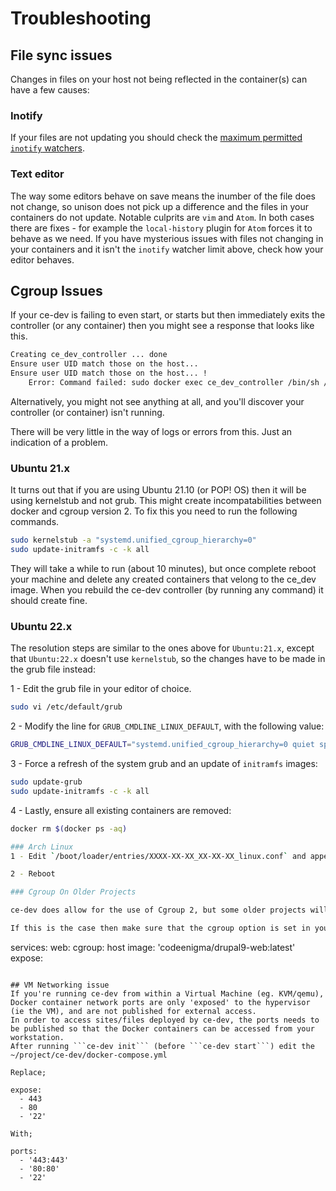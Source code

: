 # Troubleshooting
## File sync issues
Changes in files on your host not being reflected in the container(s) can have a few causes:
### Inotify
If your files are not updating you should check the [maximum permitted `inotify` watchers](install#inotify-watcher-limit).
### Text editor
The way some editors behave on save means the inumber of the file does not change, so unison does not pick up a difference and the files in your containers do not update. Notable culprits are `vim` and `Atom`. In both cases there are fixes - for example the `local-history` plugin for `Atom` forces it to behave as we need. If you have mysterious issues with files not changing in your containers and it isn't the `inotify` watcher limit above, check how your editor behaves.

## Cgroup Issues

If your ce-dev is failing to even start, or starts but then immediately exits the controller (or any container) then you might see a response that looks like this.

```bash
Creating ce_dev_controller ... done
Ensure user UID match those on the host...
Ensure user UID match those on the host... !
    Error: Command failed: sudo docker exec ce_dev_controller /bin/sh /opt/ce-dev-ownership.sh 1000 1000
```

Alternatively, you might not see anything at all, and you'll discover your controller (or container) isn't running.

There will be very little in the way of logs or errors from this. Just an indication of a problem.

### Ubuntu 21.x

It turns out that if you are using Ubuntu 21.10 (or POP! OS) then it will be using kernelstub and not grub. This might create incompatabilities between docker and cgroup version 2. To fix this you need to run the following commands.

```bash
sudo kernelstub -a "systemd.unified_cgroup_hierarchy=0"
sudo update-initramfs -c -k all
```

They will take a while to run (about 10 minutes), but once complete reboot your machine and delete any created containers that velong to the ce_dev image. When you rebuild the ce-dev controller (by running any command) it should create fine.

### Ubuntu 22.x

The resolution steps are similar to the ones above for `Ubuntu:21.x`, except that `Ubuntu:22.x` doesn't use `kernelstub`, so the changes have to be made in the grub file instead:

1 - Edit the grub file in your editor of choice.

```bash
sudo vi /etc/default/grub
```

2 - Modify the line for `GRUB_CMDLINE_LINUX_DEFAULT`, with the following value:

```bash
GRUB_CMDLINE_LINUX_DEFAULT="systemd.unified_cgroup_hierarchy=0 quiet splash"
```

3 - Force a refresh of the system grub and an update of `initramfs` images:

```bash
sudo update-grub
sudo update-initramfs -c -k all
```

4 - Lastly, ensure all existing containers are removed:

```bash
docker rm $(docker ps -aq)

### Arch Linux
1 - Edit `/boot/loader/entries/XXXX-XX-XX_XX-XX-XX_linux.conf` and append `SYSTEMD_CGROUP_ENABLE_LEGACY_FORCE=1 systemd.unified_cgroup_hierarchy=0` to `options`

2 - Reboot

### Cgroup On Older Projects

ce-dev does allow for the use of Cgroup 2, but some older projects will need upgrading to allow this to work. This means that the ce-dev controller will work fine, but some projects may fail to start some containers. This error will become apparent if you see the "unreachable" error when running the `ce-dev provision` step.

If this is the case then make sure that the cgroup option is set in your ce-dev.compose.prebuilt.yml file for the services that aren't starting.

```
services:
  web:
    cgroup: host
    image: 'codeenigma/drupal9-web:latest'
    expose:
```

## VM Networking issue
If you're running ce-dev from within a Virtual Machine (eg. KVM/qemu), Docker container network ports are only 'exposed' to the hypervisor (ie the VM), and are not published for external access.
In order to access sites/files deployed by ce-dev, the ports needs to be published so that the Docker containers can be accessed from your workstation.
After running ```ce-dev init``` (before ```ce-dev start```) edit the ~/project/ce-dev/docker-compose.yml

Replace;
```
    expose:
      - 443
      - 80
      - '22'
```
With;
```
    ports:
      - '443:443'
      - '80:80'
      - '22'
```
